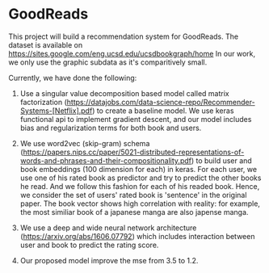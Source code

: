 # GoodReads
This project will build a recommendation system for GoodReads. The dataset is available on https://sites.google.com/eng.ucsd.edu/ucsdbookgraph/home In our work, we only use the graphic subdata as it's comparitively small.

Currently, we have done the following:

1. Use a singular value decomposition based model called matrix factorization (https://datajobs.com/data-science-repo/Recommender-Systems-[Netflix].pdf) to create a baseline model. We use keras functional api to implement gradient descent, and our model includes bias and regularization terms for both book and users.

2. We use word2vec (skip-gram) schema (https://papers.nips.cc/paper/5021-distributed-representations-of-words-and-phrases-and-their-compositionality.pdf) to build user and book embeddings (100 dimension for each) in keras. For each user, we use one of his rated book as predictor and try to predict the other books he read. And we follow this fashion for each of his readed book. Hence, we consider the set of users' rated book is 'sentence' in the original paper. The book vector shows high correlation with reality: for example, the most similiar book of a japanese manga are also japense manga.

3. We use a deep and wide neural network architecture (https://arxiv.org/abs/1606.07792) which includes interaction between user and book to predict the rating score.

4. Our proposed model improve the mse from 3.5 to 1.2.
